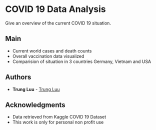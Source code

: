 # COVID 19 Data Analysis

Give an overview of the current COVID 19 situation.

## Main

  - Current world cases and death counts
  - Overall vaccination data visualized
  - Comparision of situation in 3 countries Germany, Vietnam and USA

## Authors

  - **Trung Luu** - 
    [Trung Luu](https://github.com/trungluu312)

## Acknowledgments

  - Data retrieved from Kaggle COVID 19 Dataset
  - This work is only for personal non profit use

